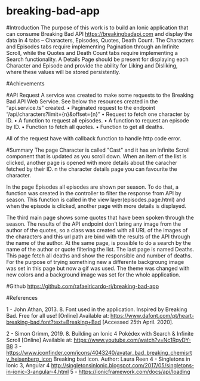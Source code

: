 # breaking-bad-app

#Introduction
	The purpose of this work is to build an Ionic application that can consume Breaking Bad API https://breakingbadapi.com and display the data in 4 tabs – Characters, Episodes, Quotes,
Death Count. The Characters and Episodes tabs require implementing Pagination through an
Infinite Scroll, while the Quotes and Death Count tabs require implementing a Search functionality.
A Details Page should be present for displaying each Character and Episode and provide the ability
for Liking and Disliking, where these values will be stored persistently.

#Achievements

#API Request
A service was created to make some requests to the Breaking Bad API Web Service. See below the resources created in the “api.service.ts” created.
    • Paginated request to the endpoint “/api/characters?limit={n}&offset={n}”
    • Request to fetch one character by ID.
    • A function to request all episodes.
    • A function to request an episode by ID.
    • Function to fetch all quotes.
    • Function to get all deaths.

All of the request have with callback function to handle http code error.

#Summary
	The page Character is called "Cast" and it has an Infinite Scroll component that is updated as you scroll down. When an item of the list is clicked, another page is opened with more details about the caracher fetched by their ID. 
n the character details page you can favourite the character.

In the page Episodes all episodes are shown per season. To do that, a function was created in the controller to filter the response from API by season. This function is called in the view layer(episodes.page.html) and when the episode is clicked, another page with more details is displayed.

The third main page shows some quotes that have been spoken through the season. The results of the API endpoint don't bring any image from the author of the quotes, so a class was created with all URL of the images of the characters and this url path are bind with the results of the API through the name of the author.
At the same page, is possible to do a search by the name of the author or quote filtering the list. The last page is named Deaths. This page fetch all deaths and show the responsible and number of deaths. For the purpose of trying  something new a differente backgroung image was set in this page but now a gif was used.
The theme was changed with new colors and a background image was set for the whole application.

#Github
https://github.com/rafaelricardo-rj/breaking-bad-app

#References

1 - John Athan, 2013. 8. Font used in the application. Inspired by Breaking Bad. Free for all use!
 [Online] Available at: <https://www.dafont.com/pt/heart-breaking-bad.font?text=Breaking+Bad>
[Accessed 25th April. 2020].

2 - Simon Grimm, 2019. 8. Building an Ionic 4 Pokédex with Search & Infinite Scroll
[Online] Available at: <https://www.youtube.com/watch?v=Nc1RqvDY-B8>
3 - https://www.iconfinder.com/icons/4043240/avatar_bad_breaking_chemisrty_heisenberg_icon
Breaking bad icon. Author: Laura Reen
4 - Singletons in Ionic 3, Angular 4
http://singletonsinlonic.blogspot.com/2017/05/singletons-in-ionic-3-angular-4.html
5 - https://ionicframework.com/docs/api/loading
